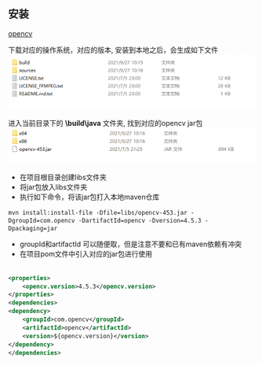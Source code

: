 ## 安装

[opencv](https://github.com/opencv/opencv/)

下载对应的操作系统，对应的版本, 安装到本地之后，会生成如下文件  
![img.png](images/01.png)

进入当前目录下的 **\build\java** 文件夹, 找到对应的opencv jar包
![img.png](images/02.png)

- 在项目根目录创建libs文件夹
- 将jar包放入libs文件夹
- 执行如下命令，将该jar包打入本地maven仓库

```shell
mvn install:install-file -Dfile=libs/opencv-453.jar -DgroupId=com.opencv -DartifactId=opencv -Dversion=4.5.3 -Dpackaging=jar
```

- groupId和artifactId 可以随便取，但是注意不要和已有maven依赖有冲突
- 在项目pom文件中引入对应的jar包进行使用

```xml

<properties>
    <opencv.version>4.5.3</opencv.version>
</properties>
<dependencies>
<dependency>
    <groupId>com.opencv</groupId>
    <artifactId>opencv</artifactId>
    <version>${opencv.version}</version>
</dependency>
</dependencies>
```
